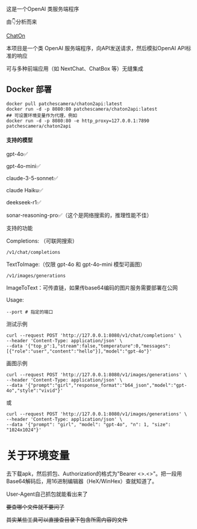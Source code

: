 这是一个OpenAI 类服务端程序

由👇分析而来

  <a href="https://play.google.com/store/apps/details?id=ai.chat.gpt.bot">ChatOn</a>


本项目是一个类 OpenAI 服务端程序，向API发送请求，然后模拟OpenAI API标准的响应

可与多种前端应用（如 NextChat、ChatBox 等）无缝集成

## Docker 部署

    docker pull patchescamera/chaton2api:latest
    docker run -d -p 8080:80 patchescamera/chaton2api:latest
    ## 可设置环境变量作为代理，例如
    docker run -d -p 8080:80 -e http_proxy=127.0.0.1:7890 patchescamera/chaton2api

#### 支持的模型

gpt-4o✅

gpt-4o-mini✅

claude-3-5-sonnet✅

claude Haiku✅

deekseek-r1✅

sonar-reasoning-pro✅（这个是网络搜索的，推理性能不佳）

支持的功能

Completions: （可联网搜索）

	/v1/chat/completions


TextToImage:（仅限 gpt-4o 和 gpt-4o-mini 模型可画图）

	/v1/images/generations

ImageToText：可传直链，如果传base64编码的图片服务需要部署在公网

Usage:

	--port # 指定的端口
 
测试示例

 	curl --request POST 'http://127.0.0.1:8080/v1/chat/completions' \
 	--header 'Content-Type: application/json' \
 	--data '{"top_p":1,"stream":false,"temperature":0,"messages":[{"role":"user","content":"hello"}],"model":"gpt-4o"}'
  
画图示例

	curl --request POST 'http://127.0.0.1:8080/v1/images/generations' \
	--header 'Content-Type: application/json' \
	--data '{"prompt":"girl","response_format":"b64_json","model":"gpt-4o","style":"vivid"}'
 
或

 	curl --request POST 'http://127.0.0.1:8080/v1/images/generations' \
	--header 'Content-Type: application/json' \
	--data '{"prompt": "girl", "model": "gpt-4o", "n": 1, "size": "1024x1024"}'

# 关于环境变量

去下载apk，然后抓包、Authorization的格式为"Bearer <>.<>"。把一段用Base64解码后，用16进制编辑器（HeX/WinHex）查就知道了。

User-Agent自己抓包就能看出来了

~~要查哪个文件就不要问了~~

~~其实某些工具可以直接查目录下包含所需内容的文件~~
